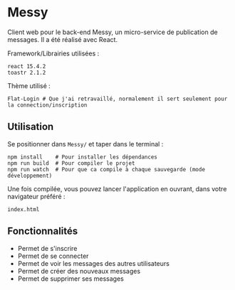 # Messy

Client web pour le back-end Messy, un micro-service de publication de messages.
Il   a été réalisé avec React.

Framework/Librairies utilisées :

    react 15.4.2
    toastr 2.1.2

Thème utilisé :

    Flat-Login # Que j'ai retravaillé, normalement il sert seulement pour la connection/inscription

## Utilisation

Se positionner dans `Messy/` et taper dans le terminal :

    npm install    # Pour installer les dépendances
    npm run build  # Pour compiler le projet
    npm run watch  # Pour que ca compile à chaque sauvegarde (mode développement)

Une fois compilée, vous pouvez lancer l'application en ouvrant, dans votre navigateur préféré :

    index.html

## Fonctionnalités

* Permet de s'inscrire
* Permet de se connecter
* Permet de voir les messages des autres utilisateurs
* Permet de créer des nouveaux messages
* Permet de supprimer ses messages
